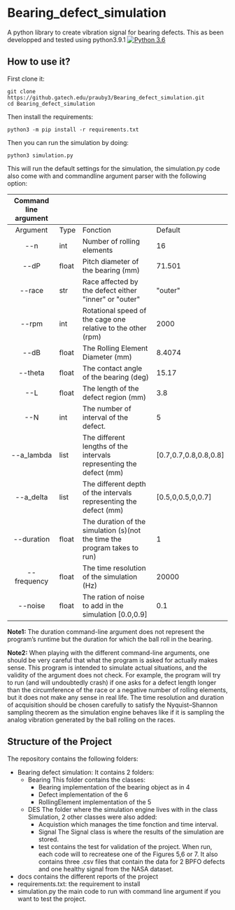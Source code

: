 # Bearing_defect_simulation
A python library to create vibration signal for bearing defects. 
This as been developped and tested using python3.9.1
[![Python 3.6](https://img.shields.io/badge/python-3.9-blue.svg)](https://www.python.org/downloads/release/python-391/)

## How to use it? 
First clone it:
```
git clone https://github.gatech.edu/prauby3/Bearing_defect_simulation.git
cd Bearing_defect_simulation
```
Then install the requirements:
``` 
python3 -m pip install -r requirements.txt
```

Then you can run the simulation by doing:
```
python3 simulation.py
```

This will run the default settings for the simulation, the simulation.py code also come with and commandline argument parser with the following option:


| Command line argument |       |                                                                           |                       |
|:---------------------:|-------|---------------------------------------------------------------------------|-----------------------|
| Argument              | Type  | Fonction                                                                  | Default               |
| --n                   | int   | Number of rolling elements                                                | 16                    |
| --dP                  | float | Pitch diameter of the bearing (mm)                                        | 71.501                |
| --race                | str   | Race affected by the defect either "inner" or "outer"                     | "outer"               |
| --rpm                 | int   | Rotational speed of the cage one relative to the other (rpm)              | 2000                  |
| --dB                  | float | The Rolling Element Diameter (mm)                                         | 8.4074                |
| --theta               | float | The contact angle of the bearing (deg)                                    | 15.17                 |
| --L                   | float | The length of the defect region (mm)                                      | 3.8                   |
| --N                   | int   | The number of interval of the defect.                                     | 5                     |
| --a_lambda            | list  | The different lengths of the intervals representing the defect (mm)       | [0.7,0.7,0.8,0.8,0.8] |
| --a_delta             | list  | The different depth of the intervals representing the defect (mm)         | [0.5,0,0.5,0,0.7]     |
| --duration            | float | The duration of the simulation (s)(not the time the program takes to run) | 1                     |
| --frequency           | float | The time resolution of the simulation (Hz)                                | 20000                 |
| --noise               | float | The ration of noise to add in the simulation [0.0,0.9]                    | 0.1                   |

__Note1:__ The duration command-line argument does not represent the program’s runtime but the duration for which the ball roll in the bearing.

__Note2:__ When playing with the different command-line arguments, one should be very careful that what the program is asked for actually makes sense. This program is intended to simulate actual situations, and the validity of the argument does not check. For example, the program will try to run (and will undoubtedly crash) if one asks for a defect length longer than the circumference of the race or a negative number of rolling elements, but it does not make any sense in real life. The time resolution and duration of acquisition should be chosen carefully to satisfy the Nyquist–Shannon sampling theorem as the simulation engine behaves like if it is sampling the analog vibration generated by the ball rolling on the races.



## Structure of the Project
The repository contains the following folders:
  - Bearing defect simulation: It contains 2 folders:
    - Bearing This folder contains the classes:
      - Bearing implementation of the bearing object as in 4
      - Defect implementation of the 6
      - RollingElement implementation of the 5
    - DES The folder where the simulation engine lives with in the class Simulation, 2 other classes were also
added:
      - Acquistion which manages the time fonction and time interval.
      -  Signal The Signal class is where the results of the simulation are stored.
      - test contains the test for validation of the project. When run, each code will to recreatese one of the Figures 5,6 or 7. It also contains three .csv files that contain the data for 2 BPFO defects and one healthy signal from the NASA dataset.
- docs contains the different reports of the project
- requirements.txt: the requirement to install
- simulation.py the main code to run with command line argument if you want to test the project.
